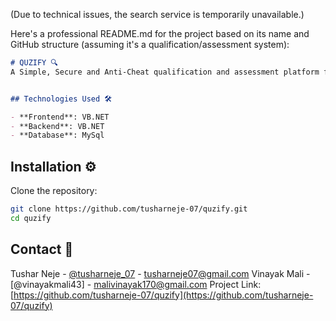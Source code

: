 (Due to technical issues, the search service is temporarily unavailable.)

Here's a professional README.md for the project based on its name and GitHub structure (assuming it's a qualification/assessment system):

```markdown
# QUZIFY 🔍
A Simple, Secure and Anti-Cheat qualification and assessment platform for managing evaluations, tests, and candidate assessments.


## Technologies Used 🛠️

- **Frontend**: VB.NET
- **Backend**: VB.NET
- **Database**: MySql

```
## Installation ⚙️

Clone the repository:
```bash
git clone https://github.com/tusharneje-07/quzify.git
cd quzify
```


## Contact 📧

Tushar Neje - [@tusharneje_07](https://twitter.com/tusharneje_07) - tusharneje07@gmail.com
Vinayak Mali -[@vinayakmali43] - malivinayak170@gmail.com
Project Link: [https://github.com/tusharneje-07/quzify](https://github.com/tusharneje-07/quzify)

